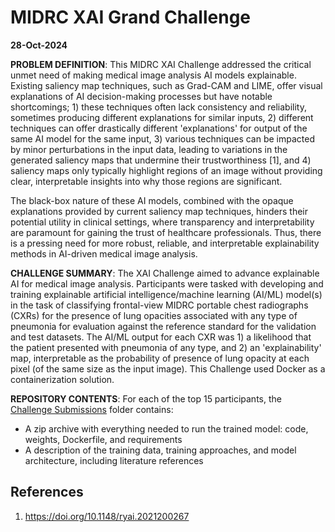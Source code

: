 # MIDRC XAI Grand Challenge
**28-Oct-2024**

**PROBLEM DEFINITION**: This MIDRC XAI Challenge addressed the critical unmet need of making medical image analysis AI models explainable. Existing saliency map techniques, such as Grad-CAM and LIME, offer visual explanations of AI decision-making processes but have notable shortcomings; 1) these techniques often lack consistency and reliability, sometimes producing different explanations for similar inputs, 2) different techniques can offer drastically different 'explanations' for output of the same AI model for the same input, 3) various techniques can be impacted by minor perturbations in the input data, leading to variations in the generated saliency maps that undermine their trustworthiness [1], and 4) saliency maps only typically highlight regions of an image without providing clear, interpretable insights into why those regions are significant. 

The black-box nature of these AI models, combined with the opaque explanations provided by current saliency map techniques, hinders their potential utility in clinical settings, where transparency and interpretability are paramount for gaining the trust of healthcare professionals. Thus, there is a pressing need for more robust, reliable, and interpretable explainability methods in AI-driven medical image analysis.

**CHALLENGE SUMMARY**: The XAI Challenge aimed to advance explainable AI for medical image analysis. Participants were tasked with developing and training explainable artificial intelligence/machine learning (AI/ML) model(s) in the task of classifying frontal-view MIDRC portable chest radiographs (CXRs) for the presence of lung opacities associated with any type of pneumonia for evaluation against the reference standard for the validation and test datasets. The AI/ML output for each CXR was 1) a likelihood that the patient presented with pneumonia of any type, and 2) an 'explainability' map, interpretable as the probability of presence of lung opacity at each pixel (of the same size as the input image). This Challenge used Docker as a containerization solution.

**REPOSITORY CONTENTS**: For each of the top 15 participants, the [Challenge Submissions](https://github.com/MIDRC/MIDRC_Grand_Challenges/tree/main/Challenge_2024_XAI/Challenge%20Submissions) folder contains:
* A zip archive with everything needed to run the trained model: code, weights, Dockerfile, and requirements
* A description of the training data, training approaches, and model architecture, including literature references


## References
1. https://doi.org/10.1148/ryai.2021200267
